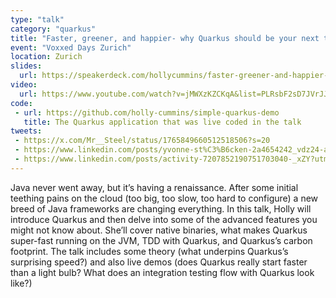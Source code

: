 ```yaml
---
type: "talk"
category: "quarkus"
title: "Faster, greener, and happier- why Quarkus should be your next tech stack"
event: "Voxxed Days Zurich"
location: Zurich
slides:
  url: https://speakerdeck.com/hollycummins/faster-greener-and-happier-why-quarkus-should-be-your-next-tech-stack-4d183c82-b18c-4ea1-a394-15fa07311f49
video:
  url: https://www.youtube.com/watch?v=jMWXzKZCKqA&list=PLRsbF2sD7JVrJJWeSPM7WjYNO42O-aF_o&index=18  
code: 
 - url: https://github.com/holly-cummins/simple-quarkus-demo
   title: The Quarkus application that was live coded in the talk
tweets:
 - https://x.com/Mr__Steel/status/1765849660512518506?s=20
 - https://www.linkedin.com/posts/yvonne-st%C3%B6cken-2a4654242_vdz24-activity-7171788786689789952-QwMl
 - https://www.linkedin.com/posts/activity-7207852190751703040-_xZY?utm_source=share&utm_medium=member_desktop
---
```

Java never went away, but it’s having a renaissance. After some initial teething pains on the cloud (too big, too slow, too hard to configure) a new breed of Java frameworks are changing everything. In this talk, Holly will introduce Quarkus and then delve into some of the advanced features you might not know about. She’ll cover native binaries, what makes Quarkus super-fast running on the JVM, TDD with Quarkus, and Quarkus’s carbon footprint. The talk includes some theory (what underpins Quarkus’s surprising speed?) and also live demos (does Quarkus really start faster than a light bulb? What does an integration testing flow with Quarkus look like?) 